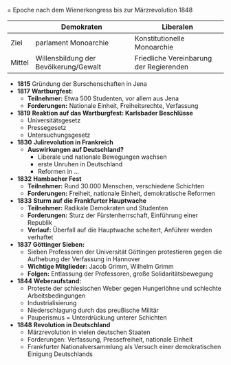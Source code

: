 = Epoche nach dem Wienerkongress bis zur Märzrevolution 1848

|        | Demokraten                            | Liberalen                               |
| ------ | ------------------------------------- | --------------------------------------- |
| Ziel   | parlament Monoarchie                  | Konstitutionelle Monoarchie             |
| Mittel | Willensbildung der Bevölkerung/Gewalt | Friedliche Vereinbarung der Regierenden |

- **1815**
    Gründung der Burschenschaften in Jena
- **1817**
    **Wartburgfest:**
    - **Teilnehmer:** Etwa 500 Studenten, vor allem aus Jena
    - **Forderungen:** Nationale Einheit, Freiheitsrechte, Verfassung
- **1819**
    **Reaktion auf das Wartburgfest: Karlsbader Beschlüsse**
    - Universitätsgesetz
    - Pressegesetz
    - Untersuchungsgesetz
- **1830**
    **Julirevolution in Frankreich**
    - **Auswirkungen auf Deutschland?**
        - Liberale und nationale Bewegungen wachsen
        - erste Unruhen in Deutschland
        - Reformen in ...
- **1832**
    **Hambacher Fest**
    - **Teilnehmer:** Rund 30.000 Menschen, verschiedene Schichten
    - **Forderungen:** Freiheit, nationale Einheit, demokratische Reformen
- **1833**
    **Sturm auf die Frankfurter Hauptwache**
    - **Teilnehmer:** Radikale Demokraten und Studenten
    - **Forderungen:** Sturz der Fürstenherrschaft, Einführung einer Republik
    - **Verlauf:** Überfall auf die Hauptwache scheitert, Anführer werden verhaftet
- **1837**
    **Göttinger Sieben:**
    - Sieben Professoren der Universität Göttingen protestieren gegen die Aufhebung der Verfassung in Hannover
    - **Wichtige Mitglieder:** Jacob Grimm, Wilhelm Grimm
    - **Folgen:** Entlassung der Professoren, große Solidaritätsbewegung
- **1844**
    **Weberaufstand:**
    - Proteste der schlesischen Weber gegen Hungerlöhne und schlechte Arbeitsbedingungen
    - Industrialisierung
    - Niederschlagung durch das preußische Militär
    - Pauperismus = Unterdrückung unterer Schichten
- **1848**
    **Revolution in Deutschland**
    - Märzrevolution in vielen deutschen Staaten
    - Forderungen: Verfassung, Pressefreiheit, nationale Einheit
    - Frankfurter Nationalversammlung als Versuch einer demokratischen Einigung Deutschlands
